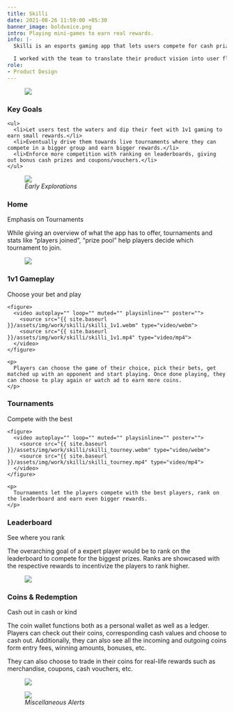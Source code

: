 ```yaml
---
title: Skilli
date: 2021-08-26 11:59:00 +05:30
banner_image: boldvoice.png
intro: Playing mini-games to earn real rewards.
info: |-
  Skilli is an esports gaming app that lets users compete for cash prizes and rewards. Players can go head to head in 1v1 battles as well as compete for larger prizes in tournaments. Enthusiasts can also rack up points and compete for grand prizes on weekly leaderboards. 

  I worked with the team to translate their product vision into user flows and design the mobile app for Android. 
role:
- Product Design
---
```


<figure class="full">
  <img 
    src="{{ site.baseurl }}/assets/img/work/{{ page.title | slugify }}.png"
    srcset="{{ site.baseurl }}/assets/img/work/{{ page.title | slugify }}@2x.png 2x"
  >
</figure>

<article>
  <div>
    <h3>
      Key Goals
    </h3>
    
    <ul>
      <li>Let users test the waters and dip their feet with 1v1 gaming to earn small rewards.</li>
      <li>Eventually drive them towards live tournaments where they can compete in a bigger group and earn bigger rewards.</li>
      <li>Enforce more competition with ranking on leaderboards, giving out bonus cash prizes and coupons/vouchers.</li>
    </ul>
  </div> 
</article>


<!-- <article>
  <div>
    <h3>Early Explorations</h3>
  </div>
</article> -->

<figure class="full">
  <img 
    src="{{ site.baseurl }}/assets/img/work/skilli/skilli_early.png"
    srcset="{{ site.baseurl }}/assets/img/work/skilli/skilli_early@2x.png 2x"
  >
  <figcaption>
    <i class="caption">Early Explorations</i>
  </figcaption>
</figure>

<article>
  <div>
    <h3>Home</h3>
    <p class="caption">Emphasis on Tournaments</p>
    <p>
      While giving an overview of what the app has to offer, tournaments and stats like &ldquo;players joined&rdquo;, &ldquo;prize pool&rdquo; help players decide which tournament to join. 
    </p>
  </div>
</article>

<figure class="full">
  <img 
    src="{{ site.baseurl }}/assets/img/work/skilli/skilli_home.png"
    srcset="{{ site.baseurl }}/assets/img/work/skilli/skilli_home@2x.png 2x"
  >
</figure>

<article>
  <div>
    <h3>1v1 Gameplay</h3>
    <p class="caption">Choose your bet and play</p>
    
    <figure>
      <video autoplay="" loop="" muted="" playsinline="" poster="">
        <source src="{{ site.baseurl }}/assets/img/work/skilli/skilli_1v1.webm" type="video/webm">	
        <source src="{{ site.baseurl }}/assets/img/work/skilli/skilli_1v1.mp4" type="video/mp4">	
      </video>
    </figure>

    <p>
      Players can choose the game of their choice, pick their bets, get matched up with an opponent and start playing. Once done playing, they can choose to play again or watch ad to earn more coins.
    </p>
  </div>
  
  <div>
    <h3>Tournaments</h3>
    <p class="caption">Compete with the best</p>
    
    <figure>
      <video autoplay="" loop="" muted="" playsinline="" poster="">
        <source src="{{ site.baseurl }}/assets/img/work/skilli/skilli_tourney.webm" type="video/webm">	
        <source src="{{ site.baseurl }}/assets/img/work/skilli/skilli_tourney.mp4" type="video/mp4">	
      </video>
    </figure>

    <p>
      Tournaments let the players compete with the best players, rank on the leaderboard and earn even bigger rewards.
    </p>
  </div>
</article>

<article>
  <div>
    <h3>Leaderboard</h3>
    <p class="caption">See where you rank</p>
    <p>
      The overarching goal of a expert player would be to rank on the leaderboard to compete for the biggest prizes. Ranks are showcased with the respective rewards to incentivize the players to rank higher. 
    </p>
  </div>
</article>

<figure class="full">
  <img 
    src="{{ site.baseurl }}/assets/img/work/skilli/skilli_leaderboard.png"
    srcset="{{ site.baseurl }}/assets/img/work/skilli/skilli_leaderboard@2x.png 2x"
  >
</figure>

<article>
  <div>
    <h3>Coins &amp; Redemption</h3>
    <p class="caption">Cash out in cash or kind</p>
    <p>
      The coin wallet functions both as a personal wallet as well as a ledger. Players can check out their coins, corresponding cash values and choose to cash out. Additionally, they can also see all the incoming and outgoing coins form entry fees, winning amounts, bonuses, etc.
    </p>
    <p>
      They can also choose to trade in their coins for real-life rewards such as merchandise, coupons, cash vouchers, etc.
    </p>
  </div>
</article>

<figure class="full">
  <img 
    src="{{ site.baseurl }}/assets/img/work/skilli/skilli_coins.png"
    srcset="{{ site.baseurl }}/assets/img/work/skilli/skilli_coins@2x.png 2x"
  >
</figure>

<figure class="full">
  <img 
    src="{{ site.baseurl }}/assets/img/work/skilli/skilli_popups.png"
    srcset="{{ site.baseurl }}/assets/img/work/skilli/skilli_popups@2x.png 2x"
  >
  <figcaption>
    <i class="caption">
      Miscellaneous Alerts
    </i>
  </figcaption>
</figure>

